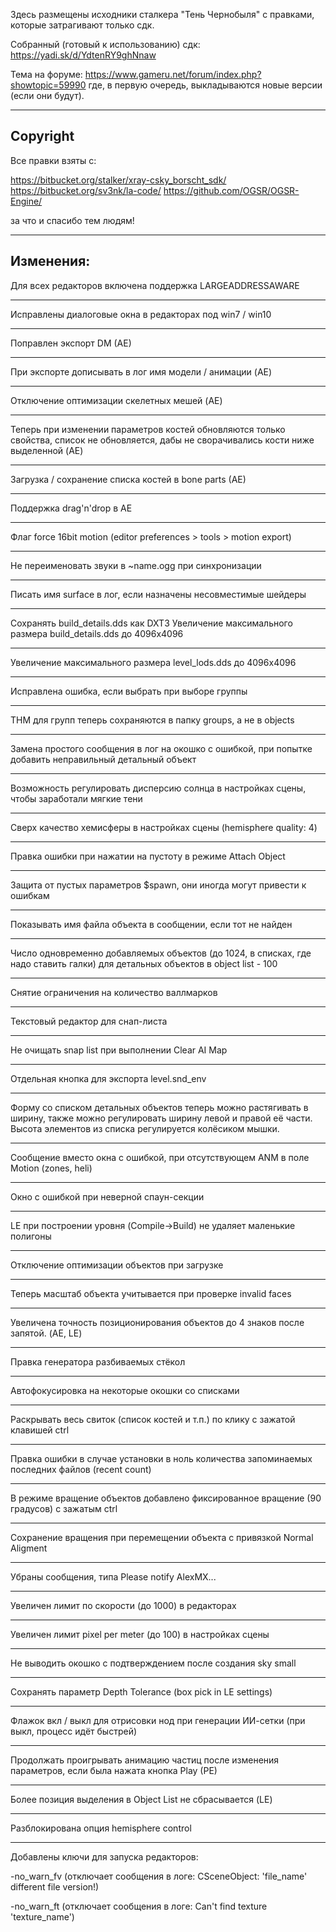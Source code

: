 Здесь размещены исходники сталкера "Тень Чернобыля" с правками, которые затрагивают только сдк.

Собранный (готовый к использованию) сдк: https://yadi.sk/d/YdtenRY9ghNnaw

Тема на форуме: https://www.gameru.net/forum/index.php?showtopic=59990
где, в первую очередь, выкладываются новые версии (если они будут).

---

## Copyright

Все правки взяты с:

https://bitbucket.org/stalker/xray-csky_borscht_sdk/
https://bitbucket.org/sv3nk/la-code/
https://github.com/OGSR/OGSR-Engine/

за что и спасибо тем людям!

---

## Изменения:

Для всех редакторов включена поддержка LARGEADDRESSAWARE
***
Исправлены диалоговые окна в редакторах под win7 / win10
***
Поправлен экспорт DM (AE)
***
При экспорте дописывать в лог имя модели / анимации (AE)
***
Отключение оптимизации скелетных мешей (AE)
***
Теперь при изменении параметров костей обновляются только свойства, список не обновляется,
дабы не сворачивались кости ниже выделенной (AE)
***
Загрузка / сохранение списка костей в bone parts (AE)
***
Поддержка drag'n'drop в АЕ
***
Флаг force 16bit motion (editor preferences > tools > motion export)
***
Не переименовать звуки в ~name.ogg при синхронизации
***
Писать имя surface в лог, если назначены несовместимые шейдеры
***
Сохранять build_details.dds как DXT3
Увеличение максимального размера build_details.dds до 4096x4096
***
Увеличение максимального размера level_lods.dds до 4096x4096
***
Исправлена ошибка, если выбрать <none> при выборе группы
***
THM для групп теперь сохраняются в папку groups, а не в objects
***
Замена простого сообщения в лог на окошко с ошибкой, при попытке добавить неправильный детальный объект
***
Возможность регулировать дисперсию солнца в настройках сцены, чтобы заработали мягкие тени
***
Сверх качество хемисферы в настройках сцены (hemisphere quality: 4)
***
Правка ошибки при нажатии на пустоту в режиме Attach Object
***
Защита от пустых параметров $spawn, они иногда могут привести к ошибкам
***
Показывать имя файла объекта в сообщении, если тот не найден
***
Число одновременно добавляемых объектов (до 1024, в списках, где надо ставить галки)
для детальных объектов в object list - 100
***
Снятие ограничения на количество валлмарков
***
Текстовый редактор для снап-листа
***
Не очищать snap list при выполнении Clear AI Map
***
Отдельная кнопка для экспорта level.snd_env
***
Форму со списком детальных объектов теперь можно растягивать в ширину,
также можно регулировать ширину левой и правой её части.
Высота элементов из списка регулируется колёсиком мышки.
***
Сообщение вместо окна с ошибкой, при отсутствующем ANM в поле Motion (zones, heli)
***
Окно с ошибкой при неверной спаун-секции
***
LE при построении уровня (Compile->Build) не удаляет маленькие полигоны
***
Отключение оптимизации объектов при загрузке
***
Теперь масштаб объекта учитывается при проверке invalid faces
***
Увеличена точность позиционирования объектов до 4 знаков после запятой. (AE, LE)
***
Правка генератора разбиваемых стёкол
***
Автофокусировка на некоторые окошки со списками
***
Раскрывать весь свиток (список костей и т.п.) по клику с зажатой клавишей ctrl
***
Правка ошибки в случае установки в ноль количества запоминаемых последних файлов (recent count)
***
В режиме вращение объектов добавлено фиксированное вращение (90 градусов) с зажатым ctrl
***
Сохранение вращения при перемещении объекта с привязкой Normal Aligment
***
Убраны сообщения, типа Please notify AlexMX...
***
Увеличен лимит по скорости (до 1000) в редакторах
***
Увеличен лимит pixel per meter (до 100) в настройках сцены
***
Не выводить окошко с подтверждением после создания sky small
***
Cохранять параметр Depth Tolerance (box pick in LE settings)
***
Флажок вкл / выкл для отрисовки нод при генерации ИИ-сетки (при выкл, процесс идёт быстрей)
***
Продолжать проигрывать анимацию частиц после изменения параметров, если была нажата кнопка Play (PE)
***
Более позиция выделения в Object List не сбрасывается (LE)
***
Разблокирована опция hemisphere control
***
Добавлены ключи для запуска редакторов:

-no_warn_fv
(отключает сообщения в логе: CSceneObject: 'file_name' different file version!)

-no_warn_ft
(отключает сообщения в логе: Can't find texture 'texture_name')